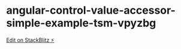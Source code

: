 # angular-control-value-accessor-simple-example-tsm-vpyzbg

[Edit on StackBlitz ⚡️](https://stackblitz.com/edit/angular-control-value-accessor-simple-example-tsm-vpyzbg)